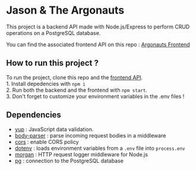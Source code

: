 # Jason & The Argonauts

This project is a backend API made with Node.js/Express to perform CRUD operations on a PostgreSQL database.

You can find the associated frontend API on this repo :  [Argonauts Frontend](https://github.com/kimlesieur/argonauts-frontend)

## How to run this project ? 

To run the project, clone this repo and the [frontend API](https://github.com/kimlesieur/argonauts-frontend).  
    1. Install depedencies with `npm i`  
    2. Run both the backend and the frontend with `npm start`.  
    3. Don't forget to customize your environment variables in the .env files !  

## Dependencies

- [yup](https://www.npmjs.com/package/yup) : JavaScript data validation.
- [body-parser](https://www.npmjs.com/package/body-parser) : parse incoming request bodies in a middleware
- [cors](https://www.npmjs.com/package/cors) : enable CORS policy
- [dotenv](https://www.npmjs.com/package/dotenv) :  loads environment variables from a `.env` file into `process.env`
- [morgan](https://www.npmjs.com/package/morgan) : HTTP request logger middleware for Node.js
- [pg](https://www.npmjs.com/package/pg) : connection to the PostgreSQL database